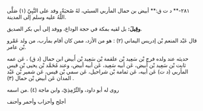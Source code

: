 ٢٨١-** د ت ق:** أبيض بن حمال المأربي السبئي، لهُ صُحبَةٌ، وفد على النَّبِيّ (١) صَلَّى اللَّهُ عليه وسلم إلى المدينة.

**وقِيلَ:** بل لقيه بمكة في حجة الوداع، ووفد إلى أبي بكر الصديق.

قال عَبْد المنعم بْن إدريس اليماني (٢) : هو من الأزد، ممن كان أقام بمأرب، من ولد عَمْرو بْن عامر.

حديثه عند ولده فرج بْن سَعِيد بْن علقمة بْن سَعِيد بْن أَبيض ابن حمال (د ق) ، عَن عمه ثابت بْن سَعِيد بْن أَبيض، عَن أبيه سَعِيد، عَن أبيه أبيض، وعند مُحَمَّد بْن يحيى بْن قيس المأربي (د ت) عَن أبيه، عَن ثمامة بْن شراحيل، عَن سمي بْن قيس، عَن شمير بْن عَبْد المدان عَن أبيض بْن حمال (٣) .

روى له أبو داود، والتِّرْمِذِيّ، وابن ماجة (٤) .من اسمه

أجلح وأحزاب وأحمر وأحنف